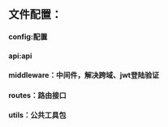 ## 文件配置：
#### config:配置
#### api:api
#### middleware：中间件，解决跨域、jwt登陆验证
#### routes：路由接口
#### utils：公共工具包
